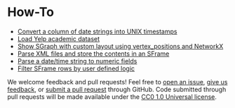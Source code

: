 How-To
======

* [Convert a column of date strings into UNIX timestamps](convert_column_to_timestamp.py)
* [Load Yelp academic dataset](load_yelp_dataset.py)
* [Show SGraph with custom layout using vertex_positions and NetworkX](sgraph_show_with_nx_layout.py)
* [Parse XML files and store the contents in an SFrame](sframe_xml_to_dict.py)
* [Parse a date/time string to numeric fields](parse_string_time.py)
* [Filter SFrame rows by user defined logic](select_subset_rows.py)

We welcome feedback and pull requests! Feel free to [open an issue](https://github.com/graphlab-code/how-to/issues), [give us feedback](http://graphlab.com/company/contact.html), or [submit a pull request](https://help.github.com/articles/using-pull-requests) through GitHub. Code submitted through pull requests will be made available under the [CC0 1.0 Universal license](https://github.com/graphlab-code/how-to/blob/master/LICENSE).
